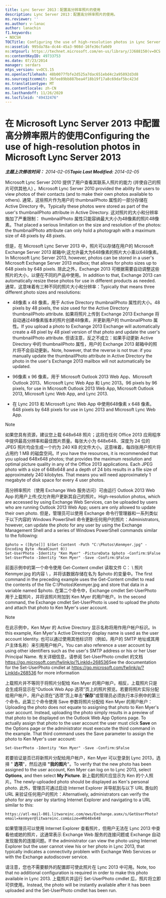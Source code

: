 ```yaml
---
title: Lync Server 2013：配置高分辨率照片的使用
description: Lync Server 2013：配置高分辨率照片的使用。
ms.reviewer: ''
ms.author: v-lanac
author: lanachin
f1.keywords:
- NOCSH
TOCTitle: Configuring the use of high-resolution photos in Lync Server 2013
ms:assetid: 995da78a-dc44-45a3-908d-16fe36cfa0d9
ms:mtpsurl: https://technet.microsoft.com/en-us/library/JJ688150(v=OCS.15)
ms:contentKeyID: 49733753
ms.date: 07/23/2014
manager: serdars
mtps_version: v=OCS.15
ms.openlocfilehash: 48b0077fbfe2d525a7dac651ebd4c2a95892d3d8
ms.sourcegitcommit: 36fee89bb887bea4f18b19f17a8c69daf5bc423d
ms.translationtype: MT
ms.contentlocale: zh-CN
ms.lasthandoff: 11/26/2020
ms.locfileid: "49432476"
---
```

# <a name="configuring-the-use-of-high-resolution-photos-in-microsoft-lync-server-2013"></a><span data-ttu-id="139db-103">在 Microsoft Lync Server 2013 中配置高分辨率照片的使用</span><span class="sxs-lookup"><span data-stu-id="139db-103">Configuring the use of high-resolution photos in Microsoft Lync Server 2013</span></span>

<div data-xmlns="http://www.w3.org/1999/xhtml">

<div class="topic" data-xmlns="http://www.w3.org/1999/xhtml" data-msxsl="urn:schemas-microsoft-com:xslt" data-cs="https://msdn.microsoft.com/">

<div data-asp="https://msdn2.microsoft.com/asp">



</div>

<div id="mainSection">

<div id="mainBody"><span data-ttu-id="139db-104">

<span> </span></span><span class="sxs-lookup"><span data-stu-id="139db-104">

<span> </span></span></span>

<span data-ttu-id="139db-105">_**主题上次修改时间：** 2014-02-05_</span><span class="sxs-lookup"><span data-stu-id="139db-105">_**Topic Last Modified:** 2014-02-05_</span></span>

<span data-ttu-id="139db-106">Microsoft Lync Server 2010 提供了用户查看其联系人照片的能力 (并使自己的照片可供其他人) 。</span><span class="sxs-lookup"><span data-stu-id="139db-106">Microsoft Lync Server 2010 provided the ability for users to view photos of their contacts (and to make their own photos available to others).</span></span> <span data-ttu-id="139db-107">通常，这些照片作为用户的 thumbnailPhoto 属性的一部分存储在 Active Directory 中。</span><span class="sxs-lookup"><span data-stu-id="139db-107">Typically these photos were stored as part of the user's thumbnailPhoto attribute in Active Directory.</span></span> <span data-ttu-id="139db-108">这对照片的大小和分辨率施加了严重限制： thumbnailPhoto 属性只能容纳最大大小为48像素的照片48像素。</span><span class="sxs-lookup"><span data-stu-id="139db-108">That placed a serious limitation on the size and resolution of the photos: the thumbnailPhoto attribute can only hold a photograph with a maximum size of 48 pixels by 48 pixels.</span></span>

<span data-ttu-id="139db-109">但是，在 Microsoft Lync Server 2013 中，照片可以存储在用户的 Microsoft Exchange Server 2013 邮箱中;这允许最大为648像素的照片大小乘以648像素。</span><span class="sxs-lookup"><span data-stu-id="139db-109">In Microsoft Lync Server 2013, however, photos can be stored in a user's Microsoft Exchange Server 2013 mailbox; that allows for photo sizes up to 648 pixels by 648 pixels.</span></span> <span data-ttu-id="139db-110">除此之外，Exchange 2013 可根据需要自动调整这些照片的大小，以便在不同的产品中使用。</span><span class="sxs-lookup"><span data-stu-id="139db-110">In addition to that, Exchange 2013 can automatically resize these photos for use in different products as needed.</span></span> <span data-ttu-id="139db-111">通常，这意味着有三种不同的照片大小和分辨率：</span><span class="sxs-lookup"><span data-stu-id="139db-111">Typically that means three different photo sizes and resolutions:</span></span>

  - <span data-ttu-id="139db-112">48像素 x 48 像素，用于 Active Directory thumbnailPhoto 属性的大小。</span><span class="sxs-lookup"><span data-stu-id="139db-112">48 pixels by 48 pixels, the size used for the Active Directory thumbnailPhoto attribute.</span></span> <span data-ttu-id="139db-113">如果将照片上传到 Exchange 2013 Exchange 将自动通过48像素版本的照片创建48像素，并更新用户的 thumbnailPhoto 属性。</span><span class="sxs-lookup"><span data-stu-id="139db-113">If you upload a photo to Exchange 2013 Exchange will automatically create a 48 pixel by 48 pixel version of that photo and update the user's thumbnailPhoto attribute.</span></span> <span data-ttu-id="139db-114">但请注意，反之不成立：如果手动更新 Active Directory 中的 thumbnailPhoto 属性，用户的 Exchange 2013 邮箱中的照片将不会自动更新。</span><span class="sxs-lookup"><span data-stu-id="139db-114">Note, however, that the reverse is not true: if you manually update the thumbnailPhoto attribute in Active Directory the photo in the user's Exchange 2013 mailbox will not automatically be updated.</span></span>

  - <span data-ttu-id="139db-115">96像素 x 96 像素，用于 Microsoft Outlook 2013 Web App、Microsoft Outlook 2013、Microsoft Lync Web App 和 Lync 2013。</span><span class="sxs-lookup"><span data-stu-id="139db-115">96 pixels by 96 pixels, for use in Microsoft Outlook 2013 Web App, Microsoft Outlook 2013, Microsoft Lync Web App, and Lync 2013.</span></span>

  - <span data-ttu-id="139db-116">在 Lync 2013 和 Microsoft Lync Web App 中使用648像素 x 648 像素。</span><span class="sxs-lookup"><span data-stu-id="139db-116">648 pixels by 648 pixels for use in Lync 2013 and Microsoft Lync Web App.</span></span>

<div>


> [!NOTE]  
> <span data-ttu-id="139db-p104">如果您具有资源，建议您上载 648x648 照片；这将在任何 Office 2013 应用程序中提供最高分辨率和最佳图片质量。每张大小为 648x648、深度为 24 位的 JPEG 照片均会生成一个约为 240 KB 的文件大小。这意味着，每四张用户照片将占用约 1 MB 的磁盘空间。</span><span class="sxs-lookup"><span data-stu-id="139db-p104">If you have the resources, it is recommended that you upload 648x648 photos; that provides the maximum resolution and optimal picture quality in any of the Office 2013 applications. Each JPEG photo with a size of 648x648 and a depth of 24 bits results in a file size of approximately 240 kilobytes. That means you will need approximately 1 megabyte of disk space for every 4 user photos.</span></span>



</div>

<span data-ttu-id="139db-120">高分辨率照片（使用 Exchange Web 服务访问）可由运行 Outlook 2013 Web App 的用户上传;仅允许用户更新其自己的照片。</span><span class="sxs-lookup"><span data-stu-id="139db-120">High-resolution photos, which are accessed by using Exchange Web Services, can be uploaded by users who are running Outlook 2013 Web App; users are only allowed to update their own photo.</span></span> <span data-ttu-id="139db-121">但是，管理员可以使用 Exchange 命令行管理器和一系列类似于以下内容的 Windows PowerShell 命令更新任何用户的照片：</span><span class="sxs-lookup"><span data-stu-id="139db-121">Administrators, however, can update the photo for any user by using the Exchange Management Shell and a series of Windows PowerShell commands similar to the following:</span></span>

    $photo = ([Byte[]] $(Get-Content -Path "C:\Photos\Kenmyer.jpg" -Encoding Byte -ReadCount 0))
    Set-UserPhoto -Identity "Ken Myer" -PictureData $photo -Confirm:$False
    Set-UserPhoto -Identity "Ken Myer" -Save -Confirm:$False

<span data-ttu-id="139db-122">前面示例中的第一个命令使用 Get-Content cmdlet 读取文件 C： \\ 照片Kenmyer.jpg 的内容 \\ ，并将该数据存储在名为 $photo 的变量中。</span><span class="sxs-lookup"><span data-stu-id="139db-122">The first command in the preceding example uses the Get-Content cmdlet to read the contents of the file C:\\Photos\\Kenmyer.jpg and store that data in a variable named $photo.</span></span> <span data-ttu-id="139db-123">在第二个命令中，Exchange cmdlet Set-UserPhoto 用于上载照片，并将该照片附加到 Ken Myer 的用户帐户。</span><span class="sxs-lookup"><span data-stu-id="139db-123">In the second command, the Exchange cmdlet Set-UserPhoto is used to upload the photo and attach that photo to Ken Myer's user account.</span></span>

<div>


> [!NOTE]  
> <span data-ttu-id="139db-124">在此示例中，Ken Myer 的 Active Directory 显示名称将用作用户帐户标识。</span><span class="sxs-lookup"><span data-stu-id="139db-124">In this example, Ken Myer's Active Directory display name is used as the user account Identity.</span></span> <span data-ttu-id="139db-125">也可以通过使用其他标识符（例如，用户的 SMTP 地址或其用户主体名称）来引用用户帐户。</span><span class="sxs-lookup"><span data-stu-id="139db-125">You can also reference a user account by using other identifiers such as the user's SMTP address or his or her User Principal Name.</span></span> <span data-ttu-id="139db-126">有关详细信息，请参阅 Set-UserPhoto cmdlet 的文档 <A href="https://go.microsoft.com/fwlink/p/?linkid=268536">https://go.microsoft.com/fwlink/p/?LinkId=268536</A></span><span class="sxs-lookup"><span data-stu-id="139db-126">See the documentation for the Set-UserPhoto cmdlet at <A href="https://go.microsoft.com/fwlink/p/?linkid=268536">https://go.microsoft.com/fwlink/p/?LinkId=268536</A> for more information</span></span>



</div>

<span data-ttu-id="139db-p108">上载照片并不等同于将照片分配给 Ken Myer 的用户帐户。相反，上载照片只是会生成将显示在“Outlook Web App 选项”页上的照片预览。若要将照片实际分配给用户帐户，用户必须在“选项”页上单击“**保存**”或管理员必须执行本示例中的第三个命令。此第三个命令使用 Save 参数将照片分配给 Ken Myer 的用户帐户：</span><span class="sxs-lookup"><span data-stu-id="139db-p108">Uploading the photo does not equate to assigning that photo to Ken Myer's user account. Instead, uploading the photo simply results in a preview of that photo to be displayed on the Outlook Web App Options page. To actually assign that photo to the user account the user must click **Save** on the Options page or the administrator must execute the third command in the example. That third command uses the Save parameter to assign the photo to Ken Myer's user account:</span></span>

    Set-UserPhoto -Identity "Ken Myer" -Save -Confirm:$False

<span data-ttu-id="139db-131">若要验证是否已将新照片分配给用户帐户，Ken Myer 可以登录到 Lync 2013，选择 " **选项**"，然后选择 **"我的图片**"。</span><span class="sxs-lookup"><span data-stu-id="139db-131">To verify that the new photo has been assigned to the user account, Ken Myer can log on to Lync 2013, select **Options**, and then select **My Picture**.</span></span> <span data-ttu-id="139db-132">新上载的照片应显示为 Ken 的个人照片。</span><span class="sxs-lookup"><span data-stu-id="139db-132">The newly-uploaded photo should be displayed as Ken's personal photo.</span></span> <span data-ttu-id="139db-133">此外，管理员可通过启动 Internet Explorer 并导航到与以下 URL 类似的 URL 来验证任何用户的照片：</span><span class="sxs-lookup"><span data-stu-id="139db-133">Alternatively, administrators can verify the photo for any user by starting Internet Explorer and navigating to a URL similar to this:</span></span>

    https://atl-mail-001.litwareinc.com/ews/Exchange.asmx/s/GetUserPhoto?email=kenmyer@litwareinc.com&size=HR648x648

<span data-ttu-id="139db-134">如果管理员可以使用 Internet Explorer 查看照片，但用户无法在 Lync 2013 中查看他或她的照片，这通常表示 Exchange Web 服务的连接问题或 Exchange 自动发现服务的连接问题。</span><span class="sxs-lookup"><span data-stu-id="139db-134">If the administrator can view the photo using Internet Explorer but the user cannot view his or her photo in Lync 2013, that typically indicates a connectivity problem with Exchange Web Services or with the Exchange autodiscover service.</span></span>

<span data-ttu-id="139db-135">请注意，您也不需要额外的配置即可使此照片在 Lync 2013 中可用。</span><span class="sxs-lookup"><span data-stu-id="139db-135">Note, too that no additional configuration is required in order to make this photo available in Lync 2013.</span></span> <span data-ttu-id="139db-136">上载照片并运行 Set-UserPhoto cmdlet 后，照片将立即可供使用。</span><span class="sxs-lookup"><span data-stu-id="139db-136">Instead, the photo will be instantly available after it has been uploaded and the Set-UserPhoto cmdlet has been run.</span></span>

<span data-ttu-id="139db-137"></div>

<span> </span>

</div>

</div>

</span><span class="sxs-lookup"><span data-stu-id="139db-137"></div>

<span> </span>

</div>

</div>

</span></span></div>

